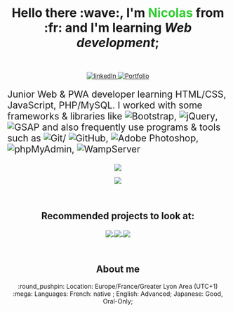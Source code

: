 <h1 align="center">
  Hello there :wave:, I'm <b style="color: limegreen">Nicolas</b> from :fr: and I'm learning <i>Web development</i>;
</h1>
<br />
<p align="center">
  <a href="www.linkedin.com/in/nicolas-schmitt-854932210">
    <img
      src="https://img.shields.io/badge/LinkedIn-blue?style=for-the-badge&logo=linkedin&labelColor=blue"
      alt="linkedIn"
    />
  </a>
  <a href="">
    <img
      src="https://img.shields.io/badge/Portfolio-red?style=for-the-badge&logo=Windows%20Terminal"
      alt="Portfolio"
    />
  </a>
</p>
<p style="font-size: 1.5em">
  Junior Web & PWA developer learning HTML/CSS, JavaScript, PHP/MySQL. I worked
  with some frameworks & libraries like
  <img
    src="https://img.shields.io/badge/Bootstrap-blueviolet?style=plastic&logo=bootstrap&logoColor=white"
    alt="Bootstrap"
  />,
  <img
    src="https://img.shields.io/badge/jQuery-blue?style=plastic&logo=jquery"
    alt="jQuery"
  />,
  <img
    src="https://img.shields.io/badge/GSAP-brightgreen?style=plastic&logo=greensock&logoColor=white"
    alt="GSAP"
  />
  and also frequently use programs & tools such as
  <img
    src="https://img.shields.io/badge/Git-orange?style=plastic&logo=Git&logoColor=white"
    alt="Git"
  />/
  <img
    src="https://img.shields.io/badge/GitHub-blueviolet?style=plastic&logo=GitHub"
    alt="GitHub"
  />,
  <img
    src="https://img.shields.io/badge/Adobe Photoshop-darkblue?style=plastic&logo=Adobe Photoshop&logoColor=white"
    alt="Adobe Photoshop"
  />,
  <img
    src="https://img.shields.io/badge/phpMyAdmin-yellow?style=plastic&logo=phpMyAdmin&logoColor=white"
    alt="phpMyAdmin"
  />,
  <img
    src="https://img.shields.io/badge/WampServer-deeppink?style=plastic&logo=Apache&logoColor=white"
    alt="WampServer"
  />
</p>
<p align="center">
  <img
    align="center"
    src="https://github-readme-stats.vercel.app/api?username=frNicolasSCHMITT&show_icons=true&theme=blue-green"
  />
</p>
<p align="center">
  <img
    align="center"
    src="https://github-readme-stats.vercel.app/api/top-langs/?username=frNicolasSCHMITT&layout=compact&theme=blue-green"
  />
</p>
<br />
<h2 align="center">Recommended projects to look at:</h2>
<p align="center">
  <a align="center" href="https://github.com/frNicolasSCHMITT/Portfolio_v2">
    <img
      align="center"
      src="https://github-readme-stats.vercel.app/api/pin/?username=frNicolasSCHMITT&repo=Portfolio_v2&theme=blue-green"
    />
  </a>
  <a
    align="center"
    href="https://github.com/frNicolasSCHMITT/Projet_Groupe_Bretagne"
  >
    <img
      align="center"
      src="https://github-readme-stats.vercel.app/api/pin/?username=frNicolasSCHMITT&repo=Projet_Groupe_Bretagne&theme=blue-green"
    />
  </a>
  <a align="center" href="https://github.com/frNicolasSCHMITT/Space-Invader-JS">
    <img
      align="center"
      src="https://github-readme-stats.vercel.app/api/pin/?username=frNicolasSCHMITT&repo=Space-Invader-JS&theme=blue-green"
    />
  </a>
</p>
<br />
<h2 align="center">About me</h2>
<p align="center">
  :round_pushpin: Location: Europe/France/Greater Lyon Area (UTC+1) </br>
  :mega: Languages: French: native ; English: Advanced; Japanese: Good, Oral-Only;
</p>
